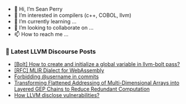 - 👋 Hi, I’m Sean Perry
- 👀 I’m interested in compilers (c++, COBOL, llvm)
- 🌱 I’m currently learning ...
- 💞️ I’m looking to collaborate on ...
- 📫 How to reach me ...

<!---
s66perry/s66perry is a ✨ special ✨ repository because its `README.md` (this file) appears on your GitHub profile.
You can click the Preview link to take a look at your changes.
--->
### 📕 Latest LLVM Discourse Posts

<!-- DISCOURSE-LLVM:START -->
- [[Bolt] How to create and initialize a global variable in llvm-bolt pass?](https://discourse.llvm.org/t/bolt-how-to-create-and-initialize-a-global-variable-in-llvm-bolt-pass/84905#post_2)
- [[RFC] MLIR Dialect for WebAssembly](https://discourse.llvm.org/t/rfc-mlir-dialect-for-webassembly/86758?page=2#post_40)
- [Forbidding @username in commits](https://discourse.llvm.org/t/forbidding-username-in-commits/86997#post_14)
- [Transforming Flattened Addressing of Multi-Dimensional Arrays into Layered GEP Chains to Reduce Redundant Computation](https://discourse.llvm.org/t/transforming-flattened-addressing-of-multi-dimensional-arrays-into-layered-gep-chains-to-reduce-redundant-computation/87358#post_3)
- [How LLVM disclose vulnerabilities?](https://discourse.llvm.org/t/how-llvm-disclose-vulnerabilities/87409#post_1)
<!-- DISCOURSE-LLVM:END -->
